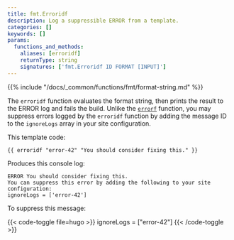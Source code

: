 ```yaml
---
title: fmt.Erroridf
description: Log a suppressible ERROR from a template.
categories: []
keywords: []
params:
  functions_and_methods:
    aliases: [erroridf]
    returnType: string
    signatures: ['fmt.Erroridf ID FORMAT [INPUT]']
---
```


{{% include "/docs/_common/functions/fmt/format-string.md" %}}

The `erroridf` function evaluates the format string, then prints the result to the ERROR log and fails the build. Unlike the [`errorf`][] function, you may suppress errors logged by the `erroridf` function by adding the message ID to the `ignoreLogs` array in your site configuration.

This template code:

```go-html-template
{{ erroridf "error-42" "You should consider fixing this." }}
```

Produces this console log:

```text
ERROR You should consider fixing this.
You can suppress this error by adding the following to your site configuration:
ignoreLogs = ['error-42']
```

To suppress this message:

{{< code-toggle file=hugo >}}
ignoreLogs = ["error-42"]
{{< /code-toggle >}}

[`errorf`]: /docs/reference/functions/fmt/errorf/
